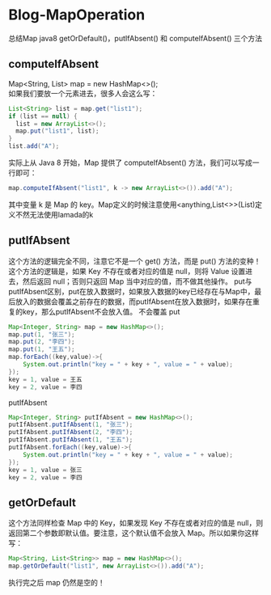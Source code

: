 # Blog-MapOperation
总结Map java8 getOrDefault()，putIfAbsent() 和 computeIfAbsent() 三个方法

## computeIfAbsent
Map<String, List<String>> map = new HashMap<>();  
如果我们要放一个元素进去，很多人会这么写：
```java
List<String> list = map.get("list1");
if (list == null) {
  list = new ArrayList<>();
  map.put("list1", list);
}
list.add("A");
```

实际上从 Java 8 开始，Map 提供了 computeIfAbsent() 方法，我们可以写成一行即可：
```java
map.computeIfAbsent("list1", k -> new ArrayList<>()).add("A");
```
其中变量 k 是 Map 的 key。Map定义的时候注意使用<anything,List<>>(List)定义不然无法使用lamada的k
## putIfAbsent
这个方法的逻辑完全不同，注意它不是一个 get() 方法，而是 put() 方法的变种！这个方法的逻辑是，如果 Key 不存在或者对应的值是 null，则将 Value 设置进去，然后返回 null；否则只返回 Map 当中对应的值，而不做其他操作。
put与putIfAbsent区别，put在放入数据时，如果放入数据的key已经存在与Map中，最后放入的数据会覆盖之前存在的数据，而putIfAbsent在放入数据时，如果存在重复的key，那么putIfAbsent不会放入值。
不会覆盖
put
```java
Map<Integer, String> map = new HashMap<>();
map.put(1, "张三");
map.put(2, "李四");
map.put(1, "王五");
map.forEach((key,value)->{
    System.out.println("key = " + key + ", value = " + value);
});
key = 1, value = 王五
key = 2, value = 李四
```
putIfAbsent
```java
Map<Integer, String> putIfAbsent = new HashMap<>();
putIfAbsent.putIfAbsent(1, "张三");
putIfAbsent.putIfAbsent(2, "李四");
putIfAbsent.putIfAbsent(1, "王五");
putIfAbsent.forEach((key,value)->{
	System.out.println("key = " + key + ", value = " + value);
});
key = 1, value = 张三
key = 2, value = 李四
```
## getOrDefault
这个方法同样检查 Map 中的 Key，如果发现 Key 不存在或者对应的值是 null，则返回第二个参数即默认值。要注意，这个默认值不会放入 Map。所以如果你这样写：
  ```java
Map<String, List<String>> map = new HashMap<>();
map.getOrDefault("list1", new ArrayList<>()).add("A");
```
        
执行完之后 map 仍然是空的！